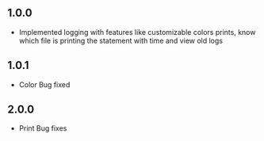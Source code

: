 ## 1.0.0

* Implemented logging with features like customizable colors prints, know which file is printing the statement with time and view old logs 
## 1.0.1

* Color Bug fixed
## 2.0.0

* Print Bug fixes